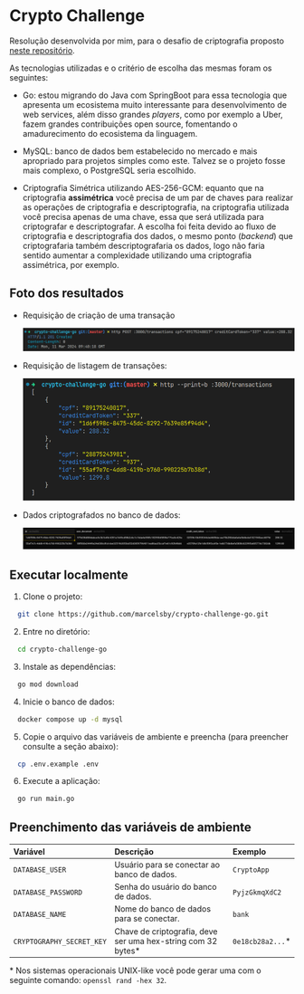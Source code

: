 # Crypto Challenge

Resolução desenvolvida por mim, para o desafio de criptografia proposto [neste repositório](https://github.com/backend-br/desafios/blob/master/cryptography/PROBLEM.md).

As tecnologias utilizadas e o critério de escolha das mesmas foram os seguintes:

- Go: estou migrando do Java com SpringBoot para essa tecnologia que apresenta um ecosistema muito interessante para desenvolvimento de web services, além disso grandes *players*, como por exemplo a Uber, fazem grandes contribuições open source, fomentando o amadurecimento do ecosistema da linguagem.

- MySQL: banco de dados bem estabelecido no mercado e mais apropriado para projetos simples como este. Talvez se o projeto fosse mais complexo, o PostgreSQL seria escolhido.

- Criptografia Simétrica utilizando AES-256-GCM: equanto que na criptografia **assimétrica** você precisa de um par de chaves para realizar as operações de criptografia e descriptografia, na criptografia utilizada você precisa apenas de uma chave, essa que será utilizada para criptografar e descriptografar. A escolha foi feita devido ao fluxo de criptografia e descriptografia dos dados, o mesmo ponto (*backend*) que criptografaria também descriptografaria os dados, logo não faria sentido aumentar a complexidade utilizando uma criptografia assimétrica, por exemplo.

## Foto dos resultados

- Requisição de criação de uma transação

    ![requisição da criação de uma transação](.github/assets/create-transaction-request.png)

- Requisição de listagem de transações:

    ![requisição da listagem das transações](.github/assets/list-transactions-request.png)

- Dados criptografados no banco de dados:

    ![dados criptografados na tabela transactions](.github/assets/cryptography-at-database.png)

## Executar localmente

1. Clone o projeto:

```bash
  git clone https://github.com/marcelsby/crypto-challenge-go.git
```

2. Entre no diretório:

```bash
  cd crypto-challenge-go
```

3. Instale as dependências:

```bash
  go mod download
```

4. Inicie o banco de dados:

```bash
  docker compose up -d mysql
```

5. Copie o arquivo das variáveis de ambiente e preencha (para preencher consulte a seção abaixo):

```bash
  cp .env.example .env
```

6. Execute a aplicação:

```bash
  go run main.go
```

## Preenchimento das variáveis de ambiente

| Variável                  | Descrição                                                    | Exemplo          |
| :------------------------ | :----------------------------------------------------------- | :--------------- |
| `DATABASE_USER`           | Usuário para se conectar ao banco de dados.                  | `CryptoApp`      |
| `DATABASE_PASSWORD`       | Senha do usuário do banco de dados.                          | `PyjzGkmqXdC2`   |
| `DATABASE_NAME`           | Nome do banco de dados para se conectar.                     | `bank`           |
| `CRYPTOGRAPHY_SECRET_KEY` | Chave de criptografia, deve ser uma hex-string com 32 bytes* | `0e18cb28a2...`* |

\* Nos sistemas operacionais UNIX-like você pode gerar uma com o seguinte comando: `openssl rand -hex 32`.